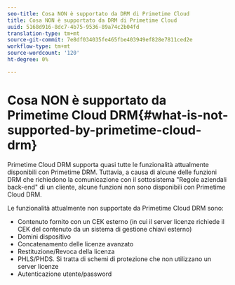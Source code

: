 ```yaml
---
seo-title: Cosa NON è supportato da DRM di Primetime Cloud
title: Cosa NON è supportato da DRM di Primetime Cloud
uuid: 5168d916-8dc7-4b75-9536-89a74c2b04fd
translation-type: tm+mt
source-git-commit: 7e8df034035fe465fbe403949ef828e7811ced2e
workflow-type: tm+mt
source-wordcount: '120'
ht-degree: 0%

---
```



# Cosa NON è supportato da Primetime Cloud DRM{#what-is-not-supported-by-primetime-cloud-drm}

Primetime Cloud DRM supporta quasi tutte le funzionalità attualmente disponibili con Primetime DRM. Tuttavia, a causa di alcune delle funzioni DRM che richiedono la comunicazione con il sottosistema &quot;Regole aziendali back-end&quot; di un cliente, alcune funzioni non sono disponibili con Primetime Cloud DRM.

Le funzionalità attualmente non supportate da Primetime Cloud DRM sono:

* Contenuto fornito con un CEK esterno (in cui il server licenze richiede il CEK del contenuto da un sistema di gestione chiavi esterno)
* Domini dispositivo
* Concatenamento delle licenze avanzato
* Restituzione/Revoca della licenza
* PHLS/PHDS. Si tratta di schemi di protezione che non utilizzano un server licenze
* Autenticazione utente/password

